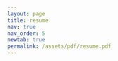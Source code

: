 ```yaml
---
layout: page
title: resume
nav: true
nav_order: 5
newtab: true
permalink: /assets/pdf/resume.pdf
---
```

